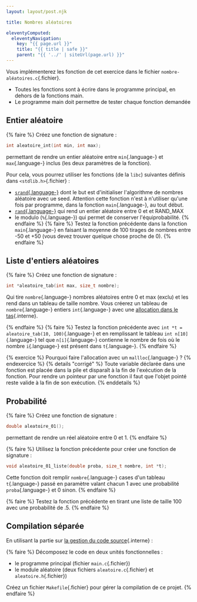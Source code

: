 ```yaml
---
layout: layout/post.njk

title: Nombres aléatoires

eleventyComputed:
  eleventyNavigation:
    key: "{{ page.url }}"
    title: "{{ title | safe }}"
    parent: "{{ '../' | siteUrl(page.url) }}"
---
```


Vous implémenterez les fonction de cet exercice dans le fichier `nombre-aléatoires.c`{.fichier}.

- Toutes les fonctions sont à écrire dans le programme principal, en dehors de la fonctions main.
- Le programme main doit permettre de tester chaque fonction demandée

## <span id="entier-aléatoire"></span>Entier aléatoire

{% faire %}
Créez une fonction de signature :

```c
int aleatoire_int(int min, int max);
```

permettant de rendre un entier aléatoire entre `min`{.language-} et `max`{.language-} inclus (les deux paramètres de la fonction).

Pour cela, vous pourrez utiliser les fonctions (de la `libc`) suivantes définis dans `<stdlib.h>`{.fichier} :

- [`srand`{.language-}](https://koor.fr/C/cstdlib/srand.wp) dont le but est d'initialiser l'algorithme de nombres aléatoire avec ue seed. Attention cette fonction n'est à n'utiliser qu'une fois par programme, dans la fonction `main`{.language-}, au tout début.
- [`rand`{.language-}](https://koor.fr/C/cstdlib/rand.wp) qui rend un entier aléatoire entre 0 et et RAND_MAX
- le  modulo  (`%`{.language-}) qui permet de conserver l'équiprobabilité.
{% endfaire %}
{% faire %}
Testez la fonction précédente dans la fonction `main`{.language-} en faisant la moyenne de 100 tirages de nombres entre -50 et +50 (vous devez trouver quelque chose proche de 0).
{% endfaire %}

## Liste d'entiers aléatoires

{% faire %}
Créez une fonction de signature :

```c
int *aleatoire_tab(int max, size_t nombre);
```

Qui tire `nombre`{.language-} nombres aléatoires entre 0 et max (exclu) et les rend dans un tableau de taille nombre. Vous créerez un tableau de `nombre`{.language-} entiers `int`{.language-} avec une [allocation dans le tas](../../langage/gestion-tas/){.interne}.

{% endfaire %}
{% faire %}
Testez la fonction précédente avec `int *t = aleatoire_tab(10, 100)`{.language-} et en remplissant le tableau `int n[10]`{.language-} tel que `n[i]`{.language-} contienne le nombre de fois où le nombre `i`{.language-} est présent dans `t`{.language-}.
{% endfaire %}

{% exercice %}
Pourquoi faire l'allocation avec un `mallloc`{.language-} ?
{% endexercice %}
{% details "corrigé" %}
Toute variable déclarée dans une fonction est placée dans la pile et disparaît à la fin de l'exécution de la fonction. Pour rendre un pointeur par une fonction il faut que l'objet pointé reste valide à la fin de son exécution.
{% enddetails %}

## <span id="proba-aléatoire"></span>Probabilité

{% faire %}
Créez une fonction de signature :

```c
double aleatoire_01();
```

permettant de rendre un réel aléatoire entre 0 et 1.
{% endfaire %}

{% faire %}
Utilisez la fonction précédente pour créer une fonction de signature :

```c
void aleatoire_01_liste(double proba, size_t nombre, int *t);
```

Cette fonction doit remplir `nombre`{.language-} cases d'un tableau `t`{.language-} passé en paramètre valant chacun 1 avec une probabilité `proba`{.language-} et 0 sinon.
{% endfaire %}

{% faire %}
Testez la fonction précédente en tirant une liste de taille 100 avec une probabilité de .5.
{% endfaire %}

## Compilation séparée

En utilisant la partie sur [la gestion du code source](../../gestion-code-source){.interne} :

{% faire %}
Décomposez le code en deux unités fonctionnelles :

- le programme principal (fichier `main.c`{.fichier})
- le module aléatoire (deux fichiers `aleatoire.c`{.fichier} et `aleatoire.h`{.fichier})

Créez un fichier `Makefile`{.fichier} pour gérer la compilation de ce projet.
{% endfaire %}
